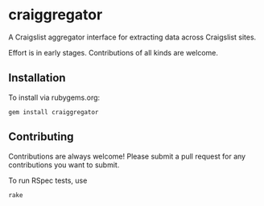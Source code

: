 # craiggregator
A Craigslist aggregator interface for extracting data across Craigslist sites. 

Effort is in early stages. Contributions of all kinds are welcome. 

## Installation

To install via rubygems.org:

    gem install craiggregator

## Contributing

Contributions are always welcome! Please submit a pull request for any contributions you want to submit. 

To run RSpec tests, use

    rake

